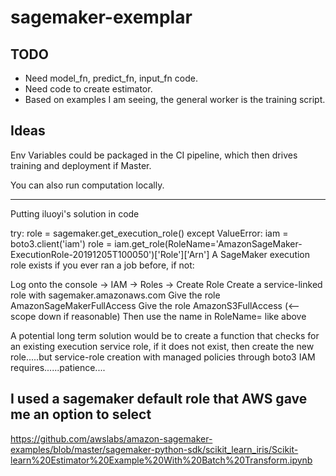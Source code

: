 # sagemaker-exemplar

## TODO

- Need model_fn, predict_fn, input_fn code.
- Need code to create estimator.
- Based on examples I am seeing, the general worker is the training script.


## Ideas

Env Variables could be packaged in the CI pipeline, which then drives training and deployment if Master.

You can also run computation locally.

----
Putting iluoyi's solution in code

try:
    role = sagemaker.get_execution_role()
except ValueError:
    iam = boto3.client('iam')
    role = iam.get_role(RoleName='AmazonSageMaker-ExecutionRole-20191205T100050')['Role']['Arn']
A SageMaker execution role exists if you ever ran a job before, if not:

Log onto the console -> IAM -> Roles -> Create Role
Create a service-linked role with sagemaker.amazonaws.com
Give the role AmazonSageMakerFullAccess
Give the role AmazonS3FullAccess (<-- scope down if reasonable)
Then use the name in RoleName= like above

A potential long term solution would be to create a function that checks for an existing execution service role, if it does not exist, then create the new role.....but service-role creation with managed policies through boto3 IAM requires......patience....

I used a sagemaker default role that AWS gave me an option to select
----

https://github.com/awslabs/amazon-sagemaker-examples/blob/master/sagemaker-python-sdk/scikit_learn_iris/Scikit-learn%20Estimator%20Example%20With%20Batch%20Transform.ipynb
